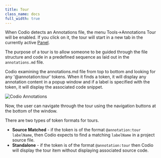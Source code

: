 ```yaml
---
title: Tour
class_name: docs
full_width: true
---
```


When Codio detects an Annotations file, the menu Tools->Annotations Tour will be enabled. If you click on it, the tour will start in a new tab in the currently active [Panel](/docs/panels).

The purpose of a tour is to allow someone to be guided through the file structure and code in a predefined sequence as laid out in the `annotations.md` file.

Codio examining the annotations.md file from top to bottom and looking for any '@annotation:tour' tokens. When it finds a token, it will display any annotation content in a popup window and if a label is specified with the token, it will display the associated code snippet.

![Codio Annotations](/img/docs/ca-overview.png)

Now, the user can navigate through the tour using the navigation buttons at the bottom of the window.  

There are two types of token formats for tours.

- **Source Matched** - if the token is of the format `@annotation:tour labelName`, then Codio expects to find a matching `labelName` in a project source file. 
- **Standalone** - if the token is of the format `@annotation:tour` then Codio will display the tour item without displaying associated source code.




